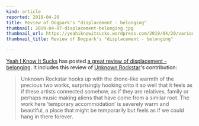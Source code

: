 ```yaml
---
kind: article
reported: 2019-04-20
title: Review of Dogpark's "displacement - belonging"
thumbnail: 2019-04-07-displacement-belonging.jpg
thumbnail_url: https://yeahiknowitsucks.wordpress.com/2019/04/20/various-artists-displacement-belonging
thumbnail_title: Review of Dogpark's "displacement - belonging"

---
```

[Yeah I Know It Sucks](https://yeahiknowitsucks.wordpress.com) has posted [a great review of displacement - belonging](https://yeahiknowitsucks.wordpress.com/2019/04/20/various-artists-displacement-belonging). It includes this review of [Unknown Rockstar](https://archive.org/details/postmoderncore?sort=-date&and[]=creator%3A%22unknown+rockstar%22)'s contribution:

> Unknown Rockstar hooks up with the drone-like warmth of the precious two works, surprisingly hooking onto it so well that it feels as if these artists connected somehow, as if they are relatives, family or perhaps music making aliens that have come from a similar root. The work here ‘temporary accommodation’ is severely warm and beautiful, a place that might be temporarily but feels as if we could hang in there forever.